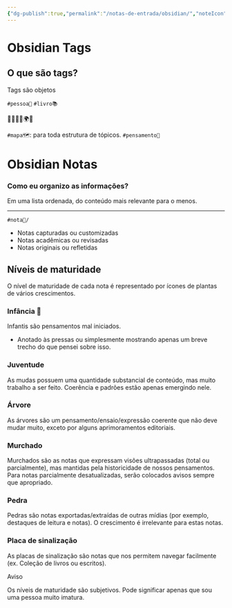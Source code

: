 ```yaml
---
{"dg-publish":true,"permalink":"/notas-de-entrada/obsidian/","noteIcon":"","updated":"2024-04-23T18:32:34.778-03:00"}
---
```



# Obsidian Tags

## O que são tags?
Tags são objetos

`#pessoa👤`
`#livro📚`

🌱🌵🧭🗻🌍🍃

`#mapa🗺`: para toda estrutura de tópicos.
`#pensamento🔗`


# Obsidian Notas

### Como eu organizo as informações?

Em uma lista ordenada, do conteúdo mais relevante para o menos.

---

`#nota📝/`

- Notas capturadas ou customizadas
- Notas acadêmicas ou revisadas
- Notas originais ou refletidas

## Níveis de maturidade

O nível de maturidade de cada nota é representado por ícones de plantas de vários crescimentos.

### Infância 🌱
Infantis são pensamentos mal iniciados. 
- Anotado às pressas ou simplesmente mostrando apenas um breve trecho do que pensei sobre isso.

### Juventude
As mudas possuem uma quantidade substancial de conteúdo, mas muito trabalho a ser feito. Coerência e padrões estão apenas emergindo nele.

### Árvore

As árvores são um pensamento/ensaio/expressão coerente que não deve mudar muito, exceto por alguns aprimoramentos editoriais.

### Murchado

Murchados são as notas que expressam visões ultrapassadas (total ou parcialmente), mas mantidas pela historicidade de nossos pensamentos. Para notas parcialmente desatualizadas, serão colocados avisos sempre que apropriado.

### Pedra

Pedras são notas exportadas/extraídas de outras mídias (por exemplo, destaques de leitura e notas). O crescimento é irrelevante para estas notas.

### Placa de sinalização

As placas de sinalização são notas que nos permitem navegar facilmente (ex. Coleção de livros ou escritos).

Aviso

Os níveis de maturidade são subjetivos. Pode significar apenas que sou uma pessoa muito imatura.


